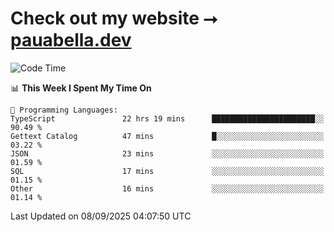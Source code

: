 # Check out my website ⭢ [pauabella.dev](https://pauabella.dev)

<!--START_SECTION:waka-->
![Code Time](http://img.shields.io/badge/Code%20Time-4%2C761%20hrs%2042%20mins-blue)

📊 **This Week I Spent My Time On** 

```text
💬 Programming Languages: 
TypeScript               22 hrs 19 mins      ███████████████████████░░   90.49 % 
Gettext Catalog          47 mins             █░░░░░░░░░░░░░░░░░░░░░░░░   03.22 % 
JSON                     23 mins             ░░░░░░░░░░░░░░░░░░░░░░░░░   01.59 % 
SQL                      17 mins             ░░░░░░░░░░░░░░░░░░░░░░░░░   01.15 % 
Other                    16 mins             ░░░░░░░░░░░░░░░░░░░░░░░░░   01.14 % 
```


 Last Updated on 08/09/2025 04:07:50 UTC
<!--END_SECTION:waka-->
